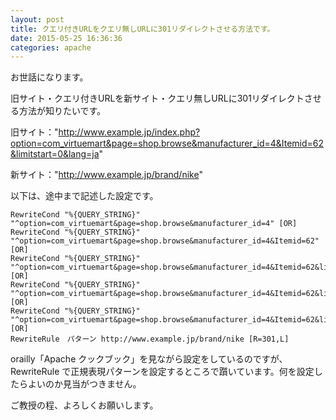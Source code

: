 ```yaml
---
layout: post
title: クエリ付きURLをクエリ無しURLに301リダイレクトさせる方法です。
date: 2015-05-25 16:36:36
categories: apache
---
```

<!-- {% raw %} -->
<p>お世話になります。</p>

<p>旧サイト・クエリ付きURLを新サイト・クエリ無しURLに301リダイレクトさせる方法が知りたいです。</p>

<p>旧サイト："<a href="http://www.example.jp/index.php?option=com_virtuemart&amp;page=shop.browse&amp;manufacturer_id=4&amp;Itemid=62&amp;limitstart=0&amp;lang=ja" rel="nofollow">http://www.example.jp/index.php?option=com_virtuemart&amp;page=shop.browse&amp;manufacturer_id=4&amp;Itemid=62&amp;limitstart=0&amp;lang=ja</a>"</p>

<p>新サイト："<a href="http://www.example.jp/brand/nike" rel="nofollow">http://www.example.jp/brand/nike</a>"</p>

<p>以下は、途中まで記述した設定です。</p>

<pre><code>RewriteCond "%{QUERY_STRING}" "^option=com_virtuemart&amp;page=shop.browse&amp;manufacturer_id=4" [OR]
RewriteCond "%{QUERY_STRING}" "^option=com_virtuemart&amp;page=shop.browse&amp;manufacturer_id=4&amp;Itemid=62" [OR]
RewriteCond "%{QUERY_STRING}" "^option=com_virtuemart&amp;page=shop.browse&amp;manufacturer_id=4&amp;Itemid=62&amp;limitstart=0" [OR]
RewriteCond "%{QUERY_STRING}" "^option=com_virtuemart&amp;page=shop.browse&amp;manufacturer_id=4&amp;Itemid=62&amp;limitstart=0&amp;lang=ja" [OR]
RewriteCond "%{QUERY_STRING}" "^option=com_virtuemart&amp;page=shop.browse&amp;manufacturer_id=4&amp;Itemid=62&amp;limitstart=0&amp;lang=en" [OR]
RewriteRule　パターン http://www.example.jp/brand/nike [R=301,L]
</code></pre>

<p>orailly「Apache クックブック」を見ながら設定をしているのですが、RewriteRule で正規表現パターンを設定するところで躓いています。何を設定したらよいのか見当がつきません。</p>

<p>ご教授の程、よろしくお願いします。</p>
<!-- {% endraw %} -->
